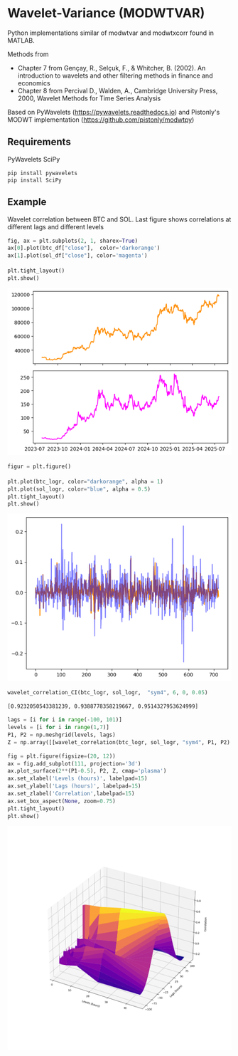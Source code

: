 # Wavelet-Variance (MODWTVAR)
Python implementations similar of modwtvar and modwtxcorr found in MATLAB. 

Methods from 
- Chapter 7 from Gençay, R., Selçuk, F., &amp; Whitcher, B. (2002). An introduction to wavelets and other filtering methods in finance and economics
- Chapter 8 from 	Percival D., Walden, A., Cambridge University Press, 2000, Wavelet Methods for Time Series Analysis

Based on PyWavelets (https://pywavelets.readthedocs.io) and Pistonly's MODWT implementation (https://github.com/pistonly/modwtpy)

## Requirements
PyWavelets
SciPy
```
pip install pywavelets
pip install SciPy
```
## Example
Wavelet correlation between BTC and SOL. Last figure shows correlations at different lags and different levels

```python
fig, ax = plt.subplots(2, 1, sharex=True)
ax[0].plot(btc_df["close"],  color='darkorange')
ax[1].plot(sol_df["close"], color='magenta')

plt.tight_layout()
plt.show()

```


    
![png](figures/output_3_0.png)
    



```python
figur = plt.figure()

plt.plot(btc_logr, color="darkorange", alpha = 1)
plt.plot(sol_logr, color="blue", alpha = 0.5)
plt.tight_layout()
plt.show()


```


    
![png](figures/output_4_0.png)
    



```python
wavelet_correlation_CI(btc_logr, sol_logr,  "sym4", 6, 0, 0.05)
```




    [0.9232050543381239, 0.9388778358219667, 0.9514327953624999]




```python
lags = [i for i in range(-100, 101)]
levels = [i for i in range(1,7)]
P1, P2 = np.meshgrid(levels, lags)
Z = np.array([[wavelet_correlation(btc_logr, sol_logr, "sym4", P1, P2) for P1 in levels] for P2 in lags])
```


```python
fig = plt.figure(figsize=(20, 12))
ax = fig.add_subplot(111, projection='3d')
ax.plot_surface(2**(P1-0.5), P2, Z, cmap='plasma')
ax.set_xlabel('Levels (hours)', labelpad=15)
ax.set_ylabel('Lags (hours)', labelpad=15)
ax.set_zlabel('Correlation',labelpad=15)
ax.set_box_aspect(None, zoom=0.75) 
plt.tight_layout()
plt.show()
```


    
![png](figures/output_7_0.png)
    


